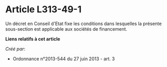 # Article L313-49-1

Un décret en Conseil d'Etat fixe les conditions dans lesquelles la présente sous-section est applicable aux sociétés de
financement.

**Liens relatifs à cet article**

_Créé par_:

  - Ordonnance n°2013-544 du 27 juin 2013 - art. 3
